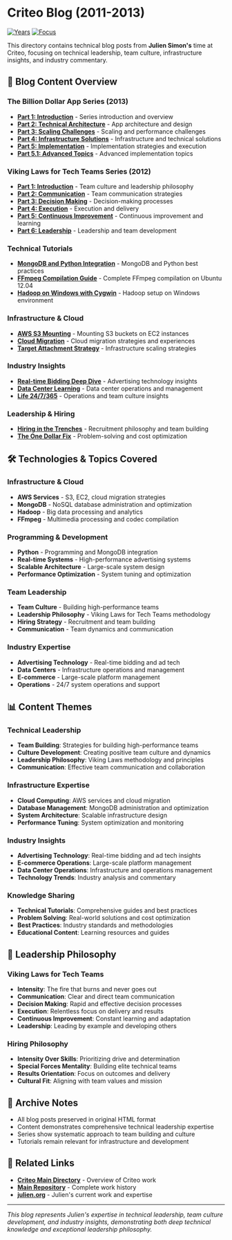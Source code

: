 # Criteo Blog (2011-2013)

[![Years](https://img.shields.io/badge/Years-2011--2013-orange.svg)](https://github.com/juliensimon/work-history)
[![Focus](https://img.shields.io/badge/Focus-Technical%20Leadership%20%26%20Industry%20Insights-green.svg)](https://github.com/juliensimon/work-history)

This directory contains technical blog posts from **Julien Simon's** time at Criteo, focusing on technical leadership, team culture, infrastructure insights, and industry commentary.

## 📁 Blog Content Overview

### The Billion Dollar App Series (2013)
- **[Part 1: Introduction](./2013-07-29-the-billion-dollar-app-part-1.html)** - Series introduction and overview
- **[Part 2: Technical Architecture](./2013-08-03-the-billion-dollar-app-part2.html)** - App architecture and design
- **[Part 3: Scaling Challenges](./2013-08-03-the-billion-dollar-app-part3.html)** - Scaling and performance challenges
- **[Part 4: Infrastructure Solutions](./2013-08-05-the-billion-dollar-app-part4.html)** - Infrastructure and technical solutions
- **[Part 5: Implementation](./2013-08-16-the-billion-dollar-app-part5.html)** - Implementation strategies and execution
- **[Part 5.1: Advanced Topics](./2013-08-17-the-billion-dollar-app-part5-1.html)** - Advanced implementation topics

### Viking Laws for Tech Teams Series (2012)
- **[Part 1: Introduction](./2012-08-28-viking-laws-for-tech-teams-part-1.html)** - Team culture and leadership philosophy
- **[Part 2: Communication](./2012-08-30-viking-laws-for-tech-teams-part-2.html)** - Team communication strategies
- **[Part 3: Decision Making](./2012-08-31-viking-laws-for-tech-teams-part-3.html)** - Decision-making processes
- **[Part 4: Execution](./2012-09-03-viking-laws-for-tech-teams-part-4.html)** - Execution and delivery
- **[Part 5: Continuous Improvement](./2012-09-05-viking-laws-for-tech-teams-part-5.html)** - Continuous improvement and learning
- **[Part 6: Leadership](./2012-12-27-viking-laws-for-tech-teams-part-6.html)** - Leadership and team development

### Technical Tutorials
- **[MongoDB and Python Integration](./2012-07-24-mongodb-and-python-gang-together.html)** - MongoDB and Python best practices
- **[FFmpeg Compilation Guide](./2013-03-21-compiling-ffmpeg-x264-mp3-aac-xvid-amr-ubuntu-12-04.html)** - Complete FFmpeg compilation on Ubuntu 12.04
- **[Hadoop on Windows with Cygwin](./2011-01-10-install-hadoop-on-windows-cygwin.html)** - Hadoop setup on Windows environment

### Infrastructure & Cloud
- **[AWS S3 Mounting](./2013-08-01-mount-s3-buckets-from-a-linux-ec2-instance.html)** - Mounting S3 buckets on EC2 instances
- **[Cloud Migration](./2013-07-25-from-one-cloud-to-the-next.html)** - Cloud migration strategies and experiences
- **[Target Attachment Strategy](./2013-09-25-attach-one-target-at-a-time.html)** - Infrastructure scaling strategies

### Industry Insights
- **[Real-time Bidding Deep Dive](./2012-07-27-under-the-hood-of-real-time-bidding.html)** - Advertising technology insights
- **[Data Center Learning](./2012-07-18-learning-about-data-centers.html)** - Data center operations and management
- **[Life 24/7/365](./2012-04-05-life-24-7-365.html)** - Operations and team culture insights

### Leadership & Hiring
- **[Hiring in the Trenches](./2012-04-02-hiring-in-the-trenches.html)** - Recruitment philosophy and team building
- **[The One Dollar Fix](./2013-07-22-the-one-dollar-fix.html)** - Problem-solving and cost optimization

## 🛠️ Technologies & Topics Covered

### Infrastructure & Cloud
- **AWS Services** - S3, EC2, cloud migration strategies
- **MongoDB** - NoSQL database administration and optimization
- **Hadoop** - Big data processing and analytics
- **FFmpeg** - Multimedia processing and codec compilation

### Programming & Development
- **Python** - Programming and MongoDB integration
- **Real-time Systems** - High-performance advertising systems
- **Scalable Architecture** - Large-scale system design
- **Performance Optimization** - System tuning and optimization

### Team Leadership
- **Team Culture** - Building high-performance teams
- **Leadership Philosophy** - Viking Laws for Tech Teams methodology
- **Hiring Strategy** - Recruitment and team building
- **Communication** - Team dynamics and communication

### Industry Expertise
- **Advertising Technology** - Real-time bidding and ad tech
- **Data Centers** - Infrastructure operations and management
- **E-commerce** - Large-scale platform management
- **Operations** - 24/7 system operations and support

## 📊 Content Themes

### Technical Leadership
- **Team Building**: Strategies for building high-performance teams
- **Culture Development**: Creating positive team culture and dynamics
- **Leadership Philosophy**: Viking Laws methodology and principles
- **Communication**: Effective team communication and collaboration

### Infrastructure Expertise
- **Cloud Computing**: AWS services and cloud migration
- **Database Management**: MongoDB administration and optimization
- **System Architecture**: Scalable infrastructure design
- **Performance Tuning**: System optimization and monitoring

### Industry Insights
- **Advertising Technology**: Real-time bidding and ad tech insights
- **E-commerce Operations**: Large-scale platform management
- **Data Center Operations**: Infrastructure and operations management
- **Technology Trends**: Industry analysis and commentary

### Knowledge Sharing
- **Technical Tutorials**: Comprehensive guides and best practices
- **Problem Solving**: Real-world solutions and cost optimization
- **Best Practices**: Industry standards and methodologies
- **Educational Content**: Learning resources and guides

## 🎯 Leadership Philosophy

### Viking Laws for Tech Teams
- **Intensity**: The fire that burns and never goes out
- **Communication**: Clear and direct team communication
- **Decision Making**: Rapid and effective decision processes
- **Execution**: Relentless focus on delivery and results
- **Continuous Improvement**: Constant learning and adaptation
- **Leadership**: Leading by example and developing others

### Hiring Philosophy
- **Intensity Over Skills**: Prioritizing drive and determination
- **Special Forces Mentality**: Building elite technical teams
- **Results Orientation**: Focus on outcomes and delivery
- **Cultural Fit**: Aligning with team values and mission

## 📄 Archive Notes

- All blog posts preserved in original HTML format
- Content demonstrates comprehensive technical leadership expertise
- Series show systematic approach to team building and culture
- Tutorials remain relevant for infrastructure and development

## 🔗 Related Links

- **[Criteo Main Directory](../README.md)** - Overview of Criteo work
- **[Main Repository](../../README.md)** - Complete work history
- **[julien.org](https://julien.org)** - Julien's current work and expertise

---

*This blog represents Julien's expertise in technical leadership, team culture development, and industry insights, demonstrating both deep technical knowledge and exceptional leadership philosophy.* 